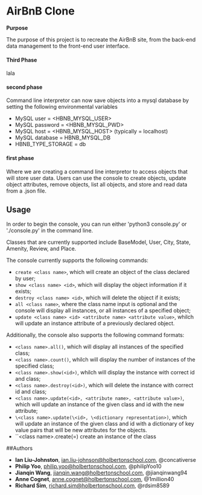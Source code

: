 # AirBnB Clone

**Purpose**

The purpose of this project is to recreate the AirBnB site, from the back-end data management to the front-end user interface. 
<h4>Third Phase</h4>
lala

<h4>second phase</h4>
Command line interpretor can now save objects into a mysql database by setting the following environmental variables

* MySQL user = <HBNB_MYSQL_USER>
* MySQL password = <HBNB_MYSQL_PWD>
* MySQL host = <HBNB_MYSQL_HOST> (typically = localhost)
* MySQL database = HBNB_MYSQL_DB
* HBNB_TYPE_STORAGE = db

<h4>first phase</h4>
Where we are creating a command line interpretor to access objects that will store user data. Users can use the console to create objects, update object attributes, remove objects, list all objects, and store and read data from a .json file. 

## Usage
In order to begin the console, you can run either 'python3 console.py' or './console.py' in the command line.

Classes that are currently supported include BaseModel, User, City, State, Amenity, Review, and Place.

The console currently supports the following commands:
* ``create <class name>``, which will create an object of the class declared by user;
* ``show <class name> <id>``, which will display the object information if it exists;
* ``destroy <class name> <id>``, which will delete the object if it exists;
* ``all <class name>``, where the class name input is optional and the console will display all instances, or all instances of a specified object;
* ``update <class name> <id> <attribute name> <attribute value>``, whilch will update an instance attribute of a previously declared object.

Additionally, the console also supports the following command formats:
* ``<class name>.all()``, which will display all instances of the specified class;
* ``<class name>.count()``, whilch will display the number of instances of the specified class;
* ``<class name>.show(<id>)``, whilch will display the instance with correct id and class;
* ``<class name>.destroy(<id>)``, which will delete the instance with correct id and class;
* ``<class name>.update(<id>, <attribute name>, <attribute value>)``, which will update an instance of the given class and id with the new attribute;
* ``\<class name>.update(\<id>, \<dictionary representation>)``, which will update an instance of the given class and id with a dictionary of key value pairs that will be new attributes for the objects. 
* ``\<class name>.create(<key>=<value>) create an instance of the class

##Authors
* **Ian Liu-Johnston**, <ian.liu-johnson@holbertonschool.com>, @concativerse
* **Philip Yoo**, <philip.yoo@holbertonschool.com>, @philipYoo10
* **Jianqin Wang**, <jianqin.wang@holbertonschool.com>, @jianqinwang94
* **Anne Cognet**, <anne.cognet@holbertonschool.com>, @1million40
* **Richard Sim**, <richard.sim@holbertonschool.com>, @rdsim8589
